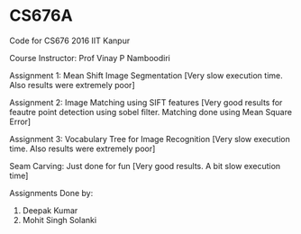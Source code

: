 # CS676A
Code for CS676 2016 IIT Kanpur 

Course Instructor: Prof Vinay P Namboodiri

Assignment 1: Mean Shift Image Segmentation
              [Very slow execution time. Also results were extremely poor]
              
Assignment 2: Image Matching using SIFT features
              [Very good results for feautre point detection using sobel filter. Matching done using Mean Square Error]
              
Assignment 3: Vocabulary Tree for Image Recognition
              [Very slow execution time. Also results were extremely poor]
              
Seam Carving: Just done for fun
              [Very good results. A bit slow execution time]

Assignments Done by:
1. Deepak Kumar 
2. Mohit Singh Solanki
